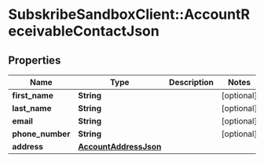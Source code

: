 # SubskribeSandboxClient::AccountReceivableContactJson

## Properties
Name | Type | Description | Notes
------------ | ------------- | ------------- | -------------
**first_name** | **String** |  | [optional] 
**last_name** | **String** |  | [optional] 
**email** | **String** |  | [optional] 
**phone_number** | **String** |  | [optional] 
**address** | [**AccountAddressJson**](AccountAddressJson.md) |  | 


